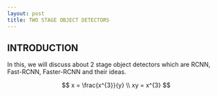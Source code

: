 ```yaml
---
layout: post
title: TWO STAGE OBJECT DETECTORS
---
```


## INTRODUCTION

In this, we will discuss about 2 stage object detectors which are RCNN, Fast-RCNN, Faster-RCNN and their ideas.

$$
x = \frac{x^{3}}{y} \\
xy = x^{3}
$$

